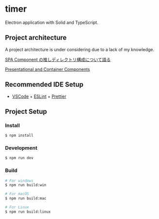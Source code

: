 # timer

Electron application with Solid and TypeScript.

## Project architecture

A project architecture is under considering due to a lack of my knowledge.

[SPA Component の推しディレクトリ構成について語る](https://zenn.dev/yoshiko/articles/99f8047555f700)

[Presentational and Container Components](https://medium.com/@dan_abramov/smart-and-dumb-components-7ca2f9a7c7d0)

## Recommended IDE Setup

- [VSCode](https://code.visualstudio.com/) + [ESLint](https://marketplace.visualstudio.com/items?itemName=dbaeumer.vscode-eslint) + [Prettier](https://marketplace.visualstudio.com/items?itemName=esbenp.prettier-vscode)

## Project Setup

### Install

```bash
$ npm install
```

### Development

```bash
$ npm run dev
```

### Build

```bash
# For windows
$ npm run build:win

# For macOS
$ npm run build:mac

# For Linux
$ npm run build:linux
```

